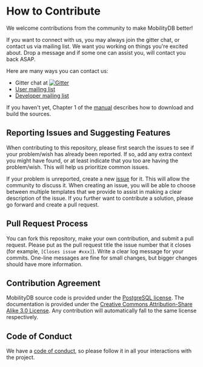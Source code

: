 How to Contribute
=================
We welcome contributions from the community to make MobilityDB better!

If you want to connect with us, you may always join the gitter chat, or contact us via mailing list. We want you working on things you're excited about. Drop a message and if some one can assist you, will contact you back ASAP.

Here are many ways you can contact us:
*   Gitter chat at [![Gitter](https://badges.gitter.im/MobilityDBProject/MobilityDB.svg)](https://gitter.im/MobilityDBProject/MobilityDB?utm_source=badge&utm_medium=badge&utm_campaign=pr-badge)
*   [User mailing list](http://lists.osgeo.org/mailman/listinfo/mobilitydb-users)
*   [Developer mailing list](http://lists.osgeo.org/mailman/listinfo/mobilitydb-dev)

If you haven't yet, Chapter 1 of the [manual](https://docs.mobilitydb.com/MobilityDB/master/) describes how to download and build the sources.

Reporting Issues and Suggesting Features
----------------------------------------
When contributing to this repository, please first search the issues to see if your problem/wish has already been reported. If so, add any extra context you might have found, or at least indicate that you too are having the problem/wish. This will help us prioritize common issues.

If your problem is unreported, create a new [issue](https://github.com/MobilityDB/MobilityDB/issues) for it. This will allow the community to discuss it. When creating an issue, you will be able to choose between multiple templates that we provide to assist in making a clear description of the issue. If you further want to contribute a solution, please go forward and create a pull request.

Pull Request Process
--------------------
You can fork this repository, make your own contribution, and submit a pull request. Please put as the pull request title the issue number that it closes (for example, `[Closes issue #xxx]`). Write a clear log message for your commits. One-line messages are fine for small changes, but bigger changes should have more information.

Contribution Agreement
----------------------
MobilityDB source code is provided under the [PostgreSQL license](https://www.postgresql.org/about/licence/). The documentation is provided under the [Creative Commons Attribution-Share Alike 3.0 License](https://creativecommons.org/licenses/by-sa/3.0/). Any contribution will automatically fall to the same license respectively.

Code of Conduct
---------------
We have a [code of conduct](https://github.com/MobilityDB/MobilityDB/blob/master/code-of-conduct.md), so please follow it in all your interactions with the project.